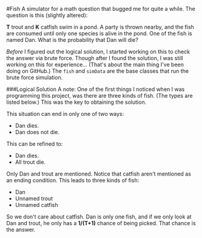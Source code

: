 #Fish
A simulator for a math question that bugged me for quite a while.
The question is this (slightly altered):

**T** trout and **K** catfish swim in a pond.
A party is thrown nearby, and the fish are consumed until only one species is alive in the pond.
One of the fish is named Dan. What is the probability that Dan will die?

_Before_ I figured out the logical solution, I started working on this to check the answer via brute force.
Though after I found the solution, I was still working on this for experience...
(That's about the main thing I've been doing on GitHub.)
The `fish` and `simData` are the base classes that run the brute force simulation.

###Logical Solution
A note:
One of the first things I noticed when I was programming this project, was there are three kinds of fish.
(The types are listed below.)
This was the key to obtaining the solution.

This situation can end in only one of two ways:

- Dan dies.
- Dan does not die.

This can be refined to:

- Dan dies.
- All trout die.

Only Dan and trout are mentioned.
Notice that catfish aren't mentioned as an ending condition.
This leads to three kinds of fish:

- Dan
- Unnamed trout
- Unnamed catfish

So we don't care about catfish.
Dan is only one fish, and if we only look at Dan and trout, he only has a **1/(T+1)** chance of being picked.
That chance is the answer.
